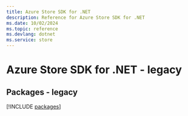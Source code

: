 ```yaml
---
title: Azure Store SDK for .NET
description: Reference for Azure Store SDK for .NET
ms.date: 10/02/2024
ms.topic: reference
ms.devlang: dotnet
ms.service: store
---
```

# Azure Store SDK for .NET - legacy
## Packages - legacy
[!INCLUDE [packages](store-index.md)]